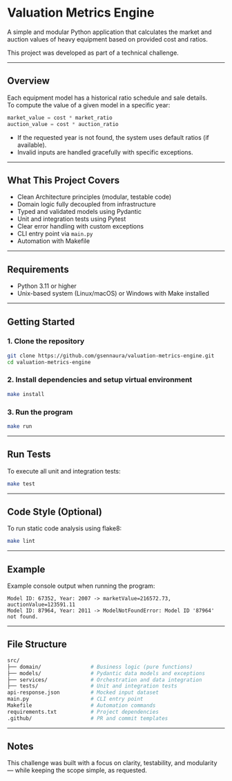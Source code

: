 # Valuation Metrics Engine

A simple and modular Python application that calculates the market and auction values of heavy equipment based on provided cost and ratios.

This project was developed as part of a technical challenge.

---

## Overview

Each equipment model has a historical ratio schedule and sale details.  
To compute the value of a given model in a specific year:

```python
market_value = cost * market_ratio
auction_value = cost * auction_ratio
```

- If the requested year is not found, the system uses default ratios (if available).
- Invalid inputs are handled gracefully with specific exceptions.

---

## What This Project Covers

- Clean Architecture principles (modular, testable code)
- Domain logic fully decoupled from infrastructure
- Typed and validated models using Pydantic
- Unit and integration tests using Pytest
- Clear error handling with custom exceptions
- CLI entry point via `main.py`
- Automation with Makefile

---

## Requirements

- Python 3.11 or higher  
- Unix-based system (Linux/macOS) or Windows with Make installed

---

## Getting Started

### 1. Clone the repository

```bash
git clone https://github.com/gsennaura/valuation-metrics-engine.git
cd valuation-metrics-engine
```

### 2. Install dependencies and setup virtual environment

```bash
make install
```

### 3. Run the program

```bash
make run
```

---

## Run Tests

To execute all unit and integration tests:

```bash
make test
```

---

## Code Style (Optional)

To run static code analysis using flake8:

```bash
make lint
```

---

## Example

Example console output when running the program:

```console
Model ID: 67352, Year: 2007 -> marketValue=216572.73, auctionValue=123591.11
Model ID: 87964, Year: 2011 -> ModelNotFoundError: Model ID '87964' not found.
```

---

## File Structure

```bash
src/
├── domain/                # Business logic (pure functions)
├── models/                # Pydantic data models and exceptions
├── services/              # Orchestration and data integration
├── tests/                 # Unit and integration tests
api-response.json          # Mocked input dataset
main.py                    # CLI entry point
Makefile                   # Automation commands
requirements.txt           # Project dependencies
.github/                   # PR and commit templates
```

---

## Notes

This challenge was built with a focus on clarity, testability, and modularity — while keeping the scope simple, as requested.